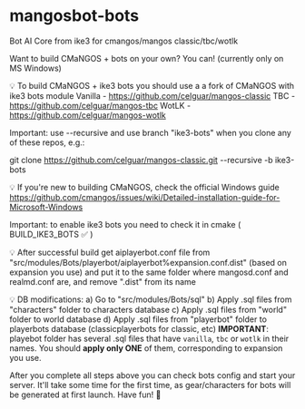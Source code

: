 # mangosbot-bots
Bot AI Core from ike3 for cmangos/mangos classic/tbc/wotlk

Want to build CMaNGOS + bots on your own? You can! (currently only on MS Windows)

💡  To build CMaNGOS + ike3 bots you should use a a fork of CMaNGOS with ike3 bots module
Vanilla - https://github.com/celguar/mangos-classic
TBC - https://github.com/celguar/mangos-tbc
WotLK - https://github.com/celguar/mangos-wotlk

Important: use --recursive and use branch "ike3-bots" when you clone any of these repos, e.g.:

git clone https://github.com/celguar/mangos-classic.git --recursive -b ike3-bots

💡  If you're new to building CMaNGOS, check the official Windows guide
https://github.com/cmangos/issues/wiki/Detailed-installation-guide-for-Microsoft-Windows

Important: to enable ike3 bots you need to check it in cmake ( BUILD_IKE3_BOTS ✅ )

💡  After successful build get aiplayerbot.conf file from "src/modules/Bots/playerbot/aiplayerbot%expansion.conf.dist" (based on expansion you use) and put it to the same folder where mangosd.conf and realmd.conf are, and remove ".dist" from its name

💡  DB modifications:
  a)  Go to "src/modules/Bots/sql"
  b)  Apply .sql files from "characters" folder to characters database
  c)  Apply .sql files from "world" folder to world database
  d)  Apply .sql files from "playerbot" folder to playerbots database (classicplayerbots for classic, etc)
  **IMPORTANT**: playebot folder has several .sql files that have `vanilla`, `tbc` or `wotlk` in their names. You should **apply only ONE** of them, corresponding to expansion you use.

After you complete all steps above you can check bots config and start your server. It'll take some time for the first time, as gear/characters for bots will be generated at first launch. Have fun! 🥳
